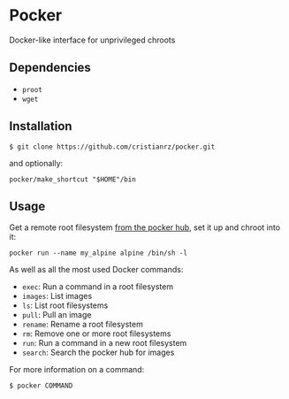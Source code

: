 # Pocker

Docker-like interface for unprivileged chroots

## Dependencies

* `proot`
* `wget`

## Installation

```
$ git clone https://github.com/cristianrz/pocker.git
```

and optionally:

```
pocker/make_shortcut "$HOME"/bin
```

## Usage

Get a remote root filesystem [from the pocker hub](https://github.com/cristianrz/pocker-hub/tree/master/library), set it up and chroot into it:

```
pocker run --name my_alpine alpine /bin/sh -l
```

As well as all the most used Docker commands:

* `exec`: Run a command in a root filesystem
* `images`: List images
* `ls`: List root filesystems
* `pull`: Pull an image
* `rename`: Rename a root filesystem
* `rm`: Remove one or more root filesystems
* `run`: Run a command in a new root filesystem
* `search`: Search the pocker hub for images

For more information on a command:

```
$ pocker COMMAND
```
